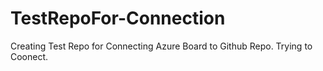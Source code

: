 # TestRepoFor-Connection
Creating Test Repo for Connecting Azure Board to Github Repo.
Trying to Coonect.
